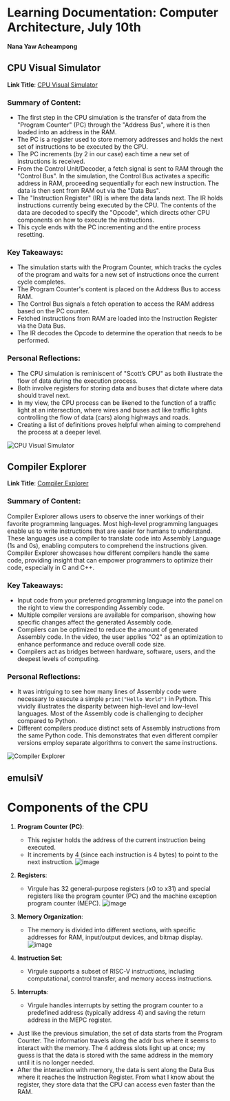 # Learning Documentation: Computer Architecture, July 10th
**Nana Yaw Acheampong**

## CPU Visual Simulator
**Link Title**: [CPU Visual Simulator](https://learn.ontariotechu.ca/courses/27711/modules/items/640483)

### Summary of Content:
- The first step in the CPU simulation is the transfer of data from the "Program Counter" (PC) through the "Address Bus", where it is then loaded into an address in the RAM.  
- The PC is a register used to store memory addresses and holds the next set of instructions to be executed by the CPU.  
- The PC increments (by 2 in our case) each time a new set of instructions is received.  
- From the Control Unit/Decoder, a fetch signal is sent to RAM through the "Control Bus". In the simulation, the Control Bus activates a specific address in RAM, proceeding sequentially for each new instruction. The data    is then sent from RAM out via the "Data Bus".  
- The "Instruction Register" (IR) is where the data lands next. The IR holds instructions currently being executed by the CPU. The contents of the data are decoded to specify the "Opcode", which directs other CPU     
  components on how to execute the instructions.  
- This cycle ends with the PC incrementing and the entire process resetting.

### Key Takeaways:
- The simulation starts with the Program Counter, which tracks the cycles of the program and waits for a new set of instructions once the current cycle completes.
- The Program Counter's content is placed on the Address Bus to access RAM.
- The Control Bus signals a fetch operation to access the RAM address based on the PC counter.
- Fetched instructions from RAM are loaded into the Instruction Register via the Data Bus.
- The IR decodes the Opcode to determine the operation that needs to be performed.

### Personal Reflections:
- The CPU simulation is reminiscent of "Scott’s CPU" as both illustrate the flow of data during the execution process.
- Both involve registers for storing data and buses that dictate where data should travel next.
- In my view, the CPU process can be likened to the function of a traffic light at an intersection, where wires and buses act like traffic lights controlling the flow of data (cars) along highways and roads.
- Creating a list of definitions proves helpful when aiming to comprehend the process at a deeper level.

![CPU Visual Simulator](https://github.com/twilightalc/Learning-Documentation/assets/164780825/edcc7008-57e1-459e-878d-0ada89af51bd)

## Compiler Explorer
**Link Title**: [Compiler Explorer](https://godbolt.org/)

### Summary of Content:
Compiler Explorer allows users to observe the inner workings of their favorite programming languages. Most high-level programming languages enable us to write instructions that are easier for humans to understand. These languages use a compiler to translate code into Assembly Language (1s and 0s), enabling computers to comprehend the instructions given. Compiler Explorer showcases how different compilers handle the same code, providing insight that can empower programmers to optimize their code, especially in C and C++.

### Key Takeaways:
- Input code from your preferred programming language into the panel on the right to view the corresponding Assembly code.
- Multiple compiler versions are available for comparison, showing how specific changes affect the generated Assembly code.
- Compilers can be optimized to reduce the amount of generated Assembly code. In the video, the user applies "O2" as an optimization to enhance performance and reduce overall code size.
- Compilers act as bridges between hardware, software, users, and the deepest levels of computing.

### Personal Reflections:
- It was intriguing to see how many lines of Assembly code were necessary to execute a simple `print("Hello World")` in Python. This vividly illustrates the disparity between high-level and low-level languages. Most of the Assembly code is challenging to decipher compared to Python.
- Different compilers produce distinct sets of Assembly instructions from the same Python code. This demonstrates that even different compiler versions employ separate algorithms to convert the same instructions.

![Compiler Explorer](https://github.com/twilightalc/Learning-Documentation/assets/164780825/cf275b19-b856-4809-a6e9-b4517c72c96c)

## emulsiV

# Components of the CPU

1. **Program Counter (PC)**: 
   - This register holds the address of the current instruction being executed.
   - It increments by 4 (since each instruction is 4 bytes) to point to the next instruction.
     ![image](https://github.com/user-attachments/assets/4fafbbdf-7dd3-44d9-ab63-aa26ef3f98ae)


2. **Registers**: 
   - Virgule has 32 general-purpose registers (x0 to x31) and special registers like the program counter (PC) and the machine exception program counter (MEPC).
     ![image](https://github.com/user-attachments/assets/eca06aaf-aac0-4273-ade3-a39d705e082e)


3. **Memory Organization**: 
   - The memory is divided into different sections, with specific addresses for RAM, input/output devices, and bitmap display.
     ![image](https://github.com/user-attachments/assets/661269c5-657b-415c-aad8-f4d49f6b7ae0)


4. **Instruction Set**: 
   - Virgule supports a subset of RISC-V instructions, including computational, control transfer, and memory access instructions.

5. **Interrupts**: 
   - Virgule handles interrupts by setting the program counter to a predefined address (typically address 4) and saving the return address in the MEPC register.

- Just like the previous simulation, the set of data starts from the Program Counter. The information travels along the addr bus where it seems to interact with the memory. The 4 address slots light up at once; my guess is that the data is stored with the same address in the memory until it is no longer needed.
- After the interaction with memory, the data is sent along the Data Bus where it reaches the Instruction Register. From what I know about the register, they store data that the CPU can access even faster than the RAM.
